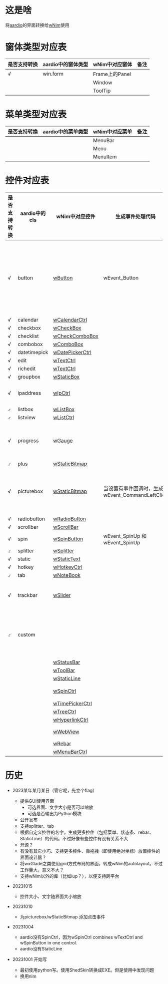 # 这是啥

将[aardio](https://www.aardio.com/)的界面转换给[wNim](https://github.com/khchen/wNim)使用

# 窗体类型对应表

| 是否支持转换 | aardio中的窗体类型 | wNim中对应窗体 | 备注 |
| ------------ | ------------------ | -------------- | ---- |
| √            | win.form           | Frame上的Panel |      |
|              |                    | Window         |      |
|              |                    | ToolTip        |      |

# 菜单类型对应表

| 是否支持转换 | aardio中的菜单类型 | wNim中对应菜单 | 备注 |
| ------------ | ------------------ | -------------- | ---- |
|              |                    | MenuBar        |      |
|              |                    | Menu           |      |
|              |                    | MenuItem       |      |
# 控件对应表

| 是否支持转换 | aardio中的cls | wNim中对应控件                                               | 生成事件处理代码                                | 备注                                                         |
| ------------ | ------------- | ------------------------------------------------------------ | ----------------------------------------------- | ------------------------------------------------------------ |
| √            | button        | [wButton](https://khchen.github.io/wNim/wButton.html)        | wEvent_Button                                   | 即便wNim设置backgroundColor，也这是在按键外边画了这个颜色的框<br>设置foregroundColor，没效果<br/><br/>[wButton](https://khchen.github.io/wNim/wButton.html)还可以放图片/图标 |
| √            | calendar      | [wCalendarCtrl](https://khchen.github.io/wNim/wCalendarCtrl.html) |                                                 |                                                              |
| √            | checkbox      | [wCheckBox](https://khchen.github.io/wNim/wCheckBox.html)    |                                                 |                                                              |
| √            | checklist     | [wCheckComboBox](https://khchen.github.io/wNim/wCheckComboBox.html) |                                                 |                                                              |
| √            | combobox      | [wComboBox](https://khchen.github.io/wNim/wComboBox.html)    |                                                 |                                                              |
| √            | datetimepick  | [wDatePickerCtrl](https://khchen.github.io/wNim/wDatePickerCtrl.html) |                                                 |                                                              |
| √            | edit          | [wTextCtrl](https://khchen.github.io/wNim/wTextCtrl.html)    |                                                 |                                                              |
| √            | richedit      | [wTextCtrl](https://khchen.github.io/wNim/wTextCtrl.html)    |                                                 | style=wTeRich                                                |
| √            | groupbox      | [wStaticBox](https://khchen.github.io/wNim/wStaticBox.html)  |                                                 |                                                              |
| √            | ipaddress     | [wIpCtrl](https://khchen.github.io/wNim/wIpCtrl.html)        |                                                 | wNim未限定只能输入数字、无法设置允许IP范围                   |
| ⍻            | listbox       | [wListBox](https://khchen.github.io/wNim/wListBox.html)      |                                                 |                                                              |
| ⍻            | listview      | [wListCtrl](https://khchen.github.io/wNim/wListCtrl.html)    |                                                 |                                                              |
| √            | progress      | [wGauge](https://khchen.github.io/wNim/wGauge.html)          |                                                 | plus控件有太多种用途，这里只在指定background的时候，把它当作picturebox |
| ⍻            | plus          | [wStaticBitmap](https://khchen.github.io/wNim/wStaticBitmap.html) |                                                 |                                                              |
| √            | picturebox    | [wStaticBitmap](https://khchen.github.io/wNim/wStaticBitmap.html) | 当设置有事件回调时，生成wEvent_CommandLeftClick | [wStaticBitmap](https://khchen.github.io/wNim/wStaticBitmap.html) 支持的图片类型较多<br>[wStaticBitmap](https://khchen.github.io/wNim/wStaticBitmap.html)不能设置自动等比例缩放图片以便适应控件大小 |
| √            | radiobutton   | [wRadioButton](https://khchen.github.io/wNim/wRadioButton.html) |                                                 |                                                              |
| √            | scrollbar     | [wScrollBar](https://khchen.github.io/wNim/wScrollBar.html)  |                                                 |                                                              |
| √            | spin          | [wSpinButton](https://khchen.github.io/wNim/wSpinButton.html) | wEvent_SpinUp 和 wEvent_SpinUp                  |                                                              |
| ⍻            | splitter      | [wSplitter](https://khchen.github.io/wNim/wSplitter.html)    |                                                 |                                                              |
| √            | static        | [wStaticText](https://khchen.github.io/wNim/wStaticText.html) |                                                 |                                                              |
| √            | hotkey        | [wHotkeyCtrl](https://khchen.github.io/wNim/wHotkeyCtrl.html) |                                                 |                                                              |
| ⍻            | tab           | [wNoteBook](https://khchen.github.io/wNim/wNoteBook.html)    |                                                 |                                                              |
| √            | trackbar      | [wSlider](https://khchen.github.io/wNim/wSlider.html)        |                                                 | [wSlider](https://khchen.github.io/wNim/wSlider.html)不显示刻度。拉动时，tooltip不能实时显示当前读数 |
| ⍻            | custom        |                                                              |                                                 | 暂时输出为StaticText。拟通过分析变量名，支持以下在aardio界面设计器中没有的控件，以及其它控件 |
|              |               | [wStatusBar](https://khchen.github.io/wNim/wStatusBar.html)  |                                                 |                                                              |
|              |               | [wToolBar](https://khchen.github.io/wNim/wToolBar.html)      |                                                 |                                                              |
|              |               | [wStaticLine](https://khchen.github.io/wNim/wStaticLine.html) |                                                 |                                                              |
|              |               | [wSpinCtrl](https://khchen.github.io/wNim/wSpinCtrl.html)    |                                                 | wTextCtrl和wSpinButton的组合                                 |
|              |               | [wTimePickerCtrl](https://khchen.github.io/wNim/wTimePickerCtrl.html) |                                                 |                                                              |
|              |               | [wTreeCtrl](https://khchen.github.io/wNim/wTreeCtrl.html)    |                                                 |                                                              |
|              |               | [wHyperlinkCtrl](https://khchen.github.io/wNim/wHyperlinkCtrl.html) |                                                 |                                                              |
|              |               | [wWebView](https://khchen.github.io/wNim/wWebView.html)      |                                                 | wNim不支持webview2                                           |
|              |               | [wRebar](https://khchen.github.io/wNim/wRebar.html)          |                                                 |                                                              |
|              |               | [wMenuBarCtrl](https://khchen.github.io/wNim/wMenuBarCtrl.html) |                                                 |                                                              |



# 历史

- 2023某年某月某日（管它呢，先立个flag）
  - 提供GUI使用界面
    - 可选界面、文字大小是否可以缩放
    - 可选是否输出为Python模块      
  - 公开发布
  - 支持splitter、tab
  - 根据自定义控件的名字，生成更多控件（包括菜单、状态条、rebar、StaticLine）的代码。不过好像有些控件有没有关系不大
  - 开源？
  - 有没有其它小巧、支持更多控件、靠拖拽（即使用绝对坐标）放置控件的界面设计器？
  - 将wxGlade之类使用grid方式布局的界面，转成wNim的autolayout。不过工作量大，意义不大？
  - 支持wNim以外的库（比如iup？），以便支持跨平台  


- 20231015
  - 控件大小、文字随界面大小缩放

- 20231010
  - 为picturebox/wStaticBitmap 添加点击事件

- 20231004
  - aardio没有SpinCtrl，因为wSpinCtrl combines wTextCtrl and wSpinButton in one control.
  - aardio没有StaticLine
  
- 20231001    开始写
  - 最初使用python写。使用ShedSkin转换成EXE。但是使用中发现问题
  - 换用nim
